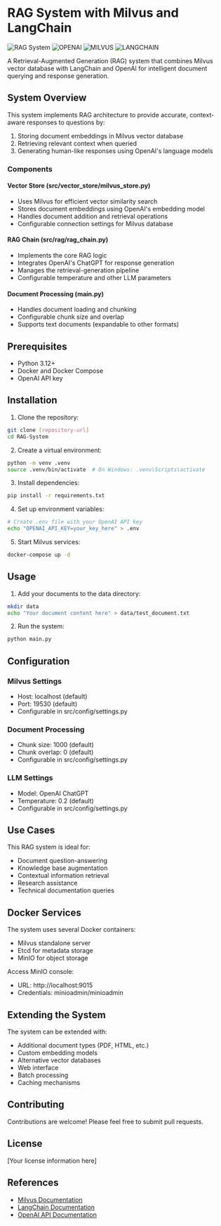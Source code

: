 # RAG System with Milvus and LangChain

![RAG System](./assets/RAG_System.png)
![OPENAI](./assets/OPENAI.png)
![MILVUS](./assets/MILVUS.png)
![LANGCHAIN](./assets/LANGCHAIN.png)    


A Retrieval-Augmented Generation (RAG) system that combines Milvus vector database with LangChain and OpenAI for intelligent document querying and response generation.

## System Overview

This system implements RAG architecture to provide accurate, context-aware responses to questions by:
1. Storing document embeddings in Milvus vector database
2. Retrieving relevant context when queried
3. Generating human-like responses using OpenAI's language models

### Components

#### Vector Store (src/vector_store/milvus_store.py)
- Uses Milvus for efficient vector similarity search
- Stores document embeddings using OpenAI's embedding model
- Handles document addition and retrieval operations
- Configurable connection settings for Milvus database

#### RAG Chain (src/rag/rag_chain.py)
- Implements the core RAG logic
- Integrates OpenAI's ChatGPT for response generation
- Manages the retrieval-generation pipeline
- Configurable temperature and other LLM parameters

#### Document Processing (main.py)
- Handles document loading and chunking
- Configurable chunk size and overlap
- Supports text documents (expandable to other formats)

## Prerequisites

- Python 3.12+
- Docker and Docker Compose
- OpenAI API key

## Installation

1. Clone the repository:
```bash
git clone [repository-url]
cd RAG-System
```

2. Create a virtual environment:
```bash
python -m venv .venv
source .venv/bin/activate  # On Windows: .venv\Scripts\activate
```

3. Install dependencies:
```bash
pip install -r requirements.txt
```

4. Set up environment variables:
```bash
# Create .env file with your OpenAI API key
echo "OPENAI_API_KEY=your_key_here" > .env
```

5. Start Milvus services:
```bash
docker-compose up -d
```

## Usage

1. Add your documents to the data directory:
```bash
mkdir data
echo "Your document content here" > data/test_document.txt
```

2. Run the system:
```bash
python main.py
```

## Configuration

### Milvus Settings
- Host: localhost (default)
- Port: 19530 (default)
- Configurable in src/config/settings.py

### Document Processing
- Chunk size: 1000 (default)
- Chunk overlap: 0 (default)
- Configurable in src/config/settings.py

### LLM Settings
- Model: OpenAI ChatGPT
- Temperature: 0.2 (default)
- Configurable in src/config/settings.py

## Use Cases

This RAG system is ideal for:
- Document question-answering
- Knowledge base augmentation
- Contextual information retrieval
- Research assistance
- Technical documentation queries

## Docker Services

The system uses several Docker containers:
- Milvus standalone server
- Etcd for metadata storage
- MinIO for object storage

Access MinIO console:
- URL: http://localhost:9015
- Credentials: minioadmin/minioadmin

## Extending the System

The system can be extended with:
- Additional document types (PDF, HTML, etc.)
- Custom embedding models
- Alternative vector databases
- Web interface
- Batch processing
- Caching mechanisms

## Contributing

Contributions are welcome! Please feel free to submit pull requests.

## License

[Your license information here]

## References

- [Milvus Documentation](https://milvus.io/docs)
- [LangChain Documentation](https://python.langchain.com/docs/get_started/introduction)
- [OpenAI API Documentation](https://platform.openai.com/docs/introduction)